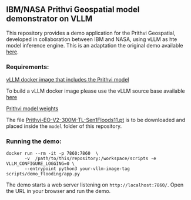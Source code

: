 ## IBM/NASA Prithvi Geospatial model demonstrator on VLLM


This repository provides a demo application for the Prithvi Geospatial, developed in collaboration between IBM and NASA,
using vLLM as hte model inference engine.
This is an adaptation the original demo available [here](https://huggingface.co/spaces/ibm-nasa-geospatial/Prithvi-EO-2.0-Sen1Floods11-demo).

### Requirements:

<u>vLLM docker image that includes the Prithvi model</u>

To build a vLLM docker image please use the vLLM source base available [here](https://github.com/christian-pinto/vllm/tree/ibm_prithvi_geospatial)


<u>Prithvi model weights</u>

The file [Prithvi-EO-V2-300M-TL-Sen1Floods11.pt](https://huggingface.co/ibm-nasa-geospatial/Prithvi-EO-2.0-300M-TL-Sen1Floods11/tree/main) is to be downloaded and placed inside the `model` folder of this repository.

### Running the demo:

```shell
docker run --rm -it -p 7860:7860  \ 
       -v  /path/to/this/repository:/workspace/scripts -e VLLM_CONFIGURE_LOGGING=0 \
       --entrypoint python3 your-vllm-image-tag scripts/demo_flooding/app.py

```

The demo starts a web server listening on `http://localhost:7860/`. Open the URL in your browser and run the demo.

